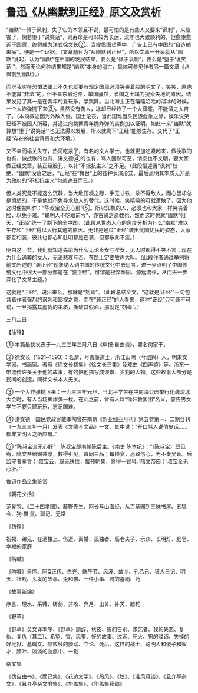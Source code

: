 # [鲁迅《从幽默到正经》原文及赏析](https://www.vrrw.net/wx/7896.html)

“幽默”一倾于讽刺，失了它的本领且不说，最可怕的是有些人又要来“讽刺”，来陷害了，倘若堕于“说笑话”，则寿命是可以较为长远，流年也大致顺利的，但愈堕愈近于国货，终将成为洋式徐文长②。当提倡国货声中，广告上已有中国的“自造舶来品”，便是一个证据。（文章题目为“从幽默到正经”，所以文章一开头就从“幽默”说起，认为“幽默”在中国的发展结果，要么是“倾于讽刺”，要么是“堕于‘说笑话’”，然而无论何种结果都是“幽默”本身的消亡，具体可参见作者另一篇文章《从讽刺到幽默》。）



而况我实在恐怕法律上不久也就要有规定国民必须哭丧着脸的明文了。笑笑，原也不能算“非法”的。但不幸东省沦陷，举国骚然，爱国之士竭力搜索失地的原因，结果发见了其一是在青年的爱玩乐，学跳舞。当北海上正在嘻嘻哈哈的溜冰的时候，一个大炸弹抛下来③，虽然没有伤人，冰却已经炸了一个大窟窿，不能溜之大吉了。（本段叙述因为外敌入侵，国土沦丧，当此国难当头民族危急之际，娱乐说笑已经不被国人所容，并通过向跳舞青年抛炸弹的实例加以证明。如此一来“幽默”就算想“堕于‘说笑话’”也无法得以发展，所以就剩下“正经”能够生存。交代了“正经”存在的社会背景和大环境。）

又不幸而榆关失守，热河吃紧了，有名的文人学士，也就更加吃紧起来，做挽歌的也有，做战歌的也有，讲文德④的也有，骂人固然可恶，俏皮也不文明，要大家做正经文章，装正经脸孔，以补“不抵抗主义”之不足。（此段描述当“讽刺”杜绝、“幽默”没落之后，“正经”在“舞台”上的各种表演形式，最后点明其本质无非是为政府的“不抵抗主义”包羞遮丑而已。）

但人类究竟不能这么沉静，当大敌压境之际，手无寸铁，杀不得敌人，而心里却总是愤怒的，于是他就不免寻求敌人的替代。这时候，笑嘻嘻的可就遭殃了，因为他这时便被叫作：“陈叔宝全无心肝”⑤。所以知机的人，必须也和大家一样哭丧着脸，以免于难。“聪明人不吃眼前亏”，亦古贤之遗教也，然而这时也就“幽默”归天，“正经”统一了剩下的全中国。（此段从世态人心的角度分析为什么“幽默”难以生存和“正经”得以大行其道的原因。无非是通过“正经”装出忧国忧民的姿态，大家都互相装，彼此也都心知肚明都是在装，但都乐此不疲。）

明白这一节，我们就知道先前为什么无论贞女与淫女，见人时都得不笑不言；现在为什么送葬的女人，无论悲哀与否，在路上定要放声大叫。（此段作者通过举例将前文所述的 “装正经”现象纳入到中国的传统文化中去思考，进一步点明了中国传统文化中很大一部分都是在 “装正经”，可谓是根深蒂固、源远流长，从而进一步深化了文章主题。）

这就是“正经”。说出来么，那就是“刻毒”。（此段总结全文，“这就是‘正经’”一句包含着作者强烈的讽刺和鄙视之意，而在“装正经”的人看来，这种“正经”只可装不可说，一旦揭露其虚伪的本质，撕破其假面，那就是“刻毒”。）

三月二日





【注释】

① 本篇最初发表于一九三三年三月八日《申报·自由谈》，署名何家干。

② 徐文长（1521─1593）：名渭，号青藤道士，浙江山阴（今绍兴）人，明末文学家、书画家。著有《徐文长初集》《徐文长三集》及戏曲《四声猿》等。浙东一带流传许多关于他的故事，有的把他描写成诙谐、尖刻的人物。这些故事大部分是民间的创造，同徐文长本人无关。

③ 一个大炸弹抛下来：一九三三年元旦，当北平学生在中南海公园举行化装溜冰大会时，有人当场掷炸弹一枚。在此之前，曾有人以“锄奸救国团”名义，警告男女学生不要只顾玩乐，忘记国难。

④ 讲文德　国民党政客戴季陶曾在南京《新亚细亚月刊》第五卷第一、二期合刊（一九三三年一月）发表《文德与文品》一文，其中说：“开口骂人说俏皮话……都非文明人之所应有。”

⑤ “陈叔宝全无心肝”：陈叔宝即南朝陈后主。《南史·陈本纪》：“（陈叔宝）既见宥，隋文帝给赐甚厚，数得引见，班同三品；每预宴，恐致伤心，为不奏吴音。后监守者奏言：‘叔宝云，既无秩位，每预朝集，愿得一官号。’隋文帝曰：‘叔宝全无心肝。’”

鲁迅作品全集鉴赏

《朝花夕拾》

范爱农、《二十四孝图》、藤野先生、阿长与山海经、从百草园到三味书屋、五猖会、狗·猫·鼠、琐记、无常

《仿徨》

祝福、弟兄、在酒楼上、伤逝、离婚、孤独者、高老夫子、示众、长明灯、肥皂、幸福的家庭

《呐喊》

《呐喊》自序、阿Q正传、白光、端午节、风波、故乡、孔乙己、狂人日记、明天、社戏、头发的故事、兔和猫、一件小事、鸭的喜剧、药

《故事新编》

序言、理水、采薇、铸剑、非攻、奔月、出关、补天、起死

《野草》

《野草》英文译本序、《野草》题辞、秋夜、影的告别、求乞者、我的失恋、复仇、复仇〔其二〕、希望、雪、风筝、好的故事、过客、死火、狗的驳诘、失掉的好地狱、墓碣文、颓败线的颤动、立论、死后、这样的战士、聪明人和傻子和奴才、腊叶、淡淡的血痕中、一觉

杂文集

《伪自由书》、《而己集》、《花边文学》、《热风》、《坟》、《准风月谈》、《且介亭杂文》、《且介亭杂文附集》、《华盖集》、《华盖集续编》


